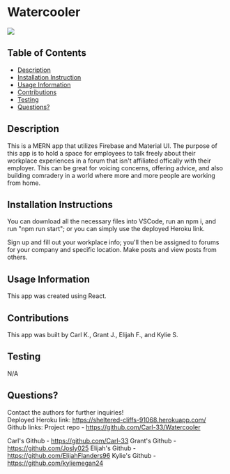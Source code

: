 # Watercooler
<img src="employee-directory.png">

## Table of Contents
* [Description](#Description)
* [Installation Instruction](#Installation-Instructions)
* [Usage Information](#Usage-Information)
* [Contributions](#Contributions)
* [Testing](#Testing)
* [Questions?](#Questions?)

## Description
This is a MERN app that utilizes Firebase and Material UI. The purpose of this app is to hold a space for employees to talk freely about their workplace experiences  in a forum that isn't affiliated offically with their employer. This can be great for voicing concerns, offering advice, and also building comradery in a world where more and more people are working from home.

## Installation Instructions
You can download all the necessary files into VSCode, run an npm i, and run "npm run start"; or you can simply use the deployed Heroku link.

Sign up and fill out your workplace info; you'll then be assigned to forums for your company and specific location. Make posts and view posts from others.

## Usage Information
This app was created using React. 

## Contributions
This app was built by Carl K., Grant J., Elijah F., and Kylie S.

## Testing
N/A

## Questions?
Contact the authors for further inquiries!
<br>
Deployed Heroku link: https://sheltered-cliffs-91068.herokuapp.com/
<br>
Github links:
Project repo - https://github.com/Carl-33/Watercooler

Carl's Github - https://github.com/Carl-33
Grant's Github - https://github.com/Josly025
Elijah's Github - https://github.com/ElijahFlanders96
Kylie's Github - https://github.com/kyliemegan24